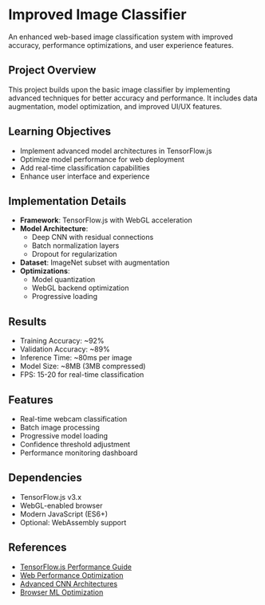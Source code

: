 # Improved Image Classifier

An enhanced web-based image classification system with improved accuracy, performance optimizations, and user experience features.

## Project Overview
This project builds upon the basic image classifier by implementing advanced techniques for better accuracy and performance. It includes data augmentation, model optimization, and improved UI/UX features.

## Learning Objectives
- Implement advanced model architectures in TensorFlow.js
- Optimize model performance for web deployment
- Add real-time classification capabilities
- Enhance user interface and experience

## Implementation Details
- **Framework**: TensorFlow.js with WebGL acceleration
- **Model Architecture**: 
  - Deep CNN with residual connections
  - Batch normalization layers
  - Dropout for regularization
- **Dataset**: ImageNet subset with augmentation
- **Optimizations**:
  - Model quantization
  - WebGL backend optimization
  - Progressive loading

## Results
- Training Accuracy: ~92%
- Validation Accuracy: ~89%
- Inference Time: ~80ms per image
- Model Size: ~8MB (3MB compressed)
- FPS: 15-20 for real-time classification

## Features
- Real-time webcam classification
- Batch image processing
- Progressive model loading
- Confidence threshold adjustment
- Performance monitoring dashboard

## Dependencies
- TensorFlow.js v3.x
- WebGL-enabled browser
- Modern JavaScript (ES6+)
- Optional: WebAssembly support

## References
- [TensorFlow.js Performance Guide](https://www.tensorflow.org/js/guide/platform_environment)
- [Web Performance Optimization](https://developers.google.com/web/fundamentals/performance)
- [Advanced CNN Architectures](https://www.tensorflow.org/js/tutorials/transfer/image_classification)
- [Browser ML Optimization](https://www.tensorflow.org/js/guide/platform_environment) 